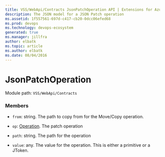 ```yaml
---
title: VSS/WebApi/Contracts JsonPatchOperation API | Extensions for Azure DevOps Services
description: The JSON model for a JSON Patch operation
ms.assetid: 1f557561-697d-c417-cb20-0dcc06efed68
ms.prod: devops
ms.technology: devops-ecosystem
generated: true
ms.manager: jillfra
author: elbatk
ms.topic: article
ms.author: elbatk
ms.date: 08/04/2016
---
```


# JsonPatchOperation

Module path: `VSS/WebApi/Contracts`


### Members

* `from`: string. The path to copy from for the Move/Copy operation.

* `op`: [Operation](../../../VSS/WebApi/Contracts/Operation.md). The patch operation

* `path`: string. The path for the operation

* `value`: any. The value for the operation. This is either a primitive or a JToken.

